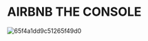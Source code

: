 # AIRBNB THE CONSOLE
![65f4a1dd9c51265f49d0](https://github.com/lordburaa/AirBnB_clone/assets/126230400/906e3f3a-2915-4527-89d5-4598001098e8)
